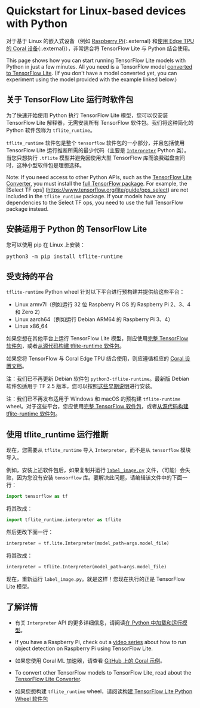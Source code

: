 # Quickstart for Linux-based devices with Python

对于基于 Linux 的嵌入式设备（例如 [Raspberry Pi](https://www.raspberrypi.org/){:.external} 和[使用 Edge TPU 的 Coral 设备](https://coral.withgoogle.com/){:.external}），非常适合将 TensorFlow Lite 与 Python 结合使用。

This page shows how you can start running TensorFlow Lite models with Python in just a few minutes. All you need is a TensorFlow model [converted to TensorFlow Lite](../models/convert/). (If you don't have a model converted yet, you can experiment using the model provided with the example linked below.)

## 关于 TensorFlow Lite 运行时软件包

为了快速开始使用 Python 执行 TensorFlow Lite 模型，您可以仅安装 TensorFlow Lite 解释器，无需安装所有 TensorFlow 软件包。我们将这种简化的 Python 软件包称为 `tflite_runtime`。

`tflite_runtime` 软件包是整个 `tensorflow` 软件包的一小部分，并且包括使用 TensorFlow Lite 运行推断所需的最少代码（主要是 [`Interpreter`](https://www.tensorflow.org/api_docs/python/tf/lite/Interpreter) Python 类）。当您只想执行 `.tflite` 模型并避免因使用大型 TensorFlow 库而浪费磁盘空间时，这种小型软件包是理想选择。

Note: If you need access to other Python APIs, such as the [TensorFlow Lite Converter](../models/convert/), you must install the [full TensorFlow package](https://www.tensorflow.org/install/). For example, the [Select TF ops] (https://www.tensorflow.org/lite/guide/ops_select) are not included in the `tflite_runtime` package. If your models have any dependencies to the Select TF ops, you need to use the full TensorFlow package instead.

## 安装适用于 Python 的 TensorFlow Lite

您可以使用 pip 在 Linux 上安装：

<pre class="devsite-terminal devsite-click-to-copy">python3 -m pip install tflite-runtime
</pre>

## 受支持的平台

`tflite-runtime` Python wheel 针对以下平台进行预构建并提供给这些平台：

- Linux armv7l（例如运行 32 位 Raspberry Pi OS 的 Raspberry Pi 2、3、4 和 Zero 2）
- Linux aarch64（例如运行 Debian ARM64 的 Raspberry Pi 3、4）
- Linux x86_64

如果您想在其他平台上运行 TensorFlow Lite 模型，则应使用[完整 TensorFlow 软件包](https://www.tensorflow.org/install/)，或者[从源代码构建 tflite-runtime 软件包](build_cmake_pip.md)。

如果您将 TensorFlow 与 Coral Edge TPU 结合使用，则应遵循相应的 [Coral 设置文档](https://coral.ai/docs/setup)。

注：我们已不再更新 Debian 软件包 `python3-tflite-runtime`。最新版 Debian 软件包适用于 TF 2.5 版本，您可以按照[这些早期说明](https://github.com/tensorflow/tensorflow/blob/v2.5.0/tensorflow/lite/g3doc/guide/python.md#install-tensorflow-lite-for-python)进行安装。

注：我们已不再发布适用于 Windows 和 macOS 的预构建 `tflite-runtime` wheel。对于这些平台，您应使用[完整 TensorFlow 软件包](https://www.tensorflow.org/install/)，或者[从源代码构建 tflite-runtime 软件包](build_cmake_pip.md)。

## 使用 tflite_runtime 运行推断

现在，您需要从 `tflite_runtime` 导入 `Interpreter`，而不是从 `tensorflow` 模块导入。

例如，安装上述软件包后，如果复制并运行 [`label_image.py`](https://github.com/tensorflow/tensorflow/tree/master/tensorflow/lite/examples/python/) 文件，（可能）会失败，因为您没有安装 `tensorflow` 库。要解决此问题，请编辑该文件中的下面一行：

```python
import tensorflow as tf
```

将其改成：

```python
import tflite_runtime.interpreter as tflite
```

然后更改下面一行：

```python
interpreter = tf.lite.Interpreter(model_path=args.model_file)
```

将其改成：

```python
interpreter = tflite.Interpreter(model_path=args.model_file)
```

现在，重新运行 `label_image.py`。就是这样！您现在执行的正是 TensorFlow Lite 模型。

## 了解详情

- 有关 `Interpreter` API 的更多详细信息，请阅读[在 Python 中加载和运行模型](inference.md#load-and-run-a-model-in-python)。

- If you have a Raspberry Pi, check out a [video series](https://www.youtube.com/watch?v=mNjXEybFn98&list=PLQY2H8rRoyvz_anznBg6y3VhuSMcpN9oe) about how to run object detection on Raspberry Pi using TensorFlow Lite.

- 如果您使用 Coral ML 加速器，请查看 [GitHub 上的 Coral 示例](https://github.com/google-coral/tflite/tree/master/python/examples)。

- To convert other TensorFlow models to TensorFlow Lite, read about the [TensorFlow Lite Converter](../models/convert/).

- 如果您想构建 `tflite_runtime` wheel，请阅读[构建 TensorFlow Lite Python Wheel 软件包](build_cmake_pip.md)

